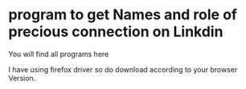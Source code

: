 # program to get Names and role of precious connection on Linkdin

You will find all programs here

I have using firefox driver so do download according to your browser Version.
